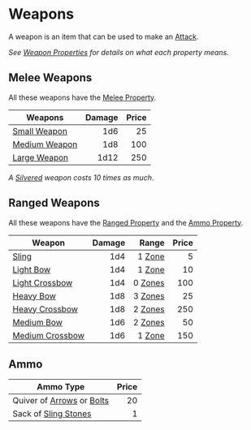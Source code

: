 # Weapons

A weapon is an item that can be used to make an [Attack](../../Game%20Procedures/Combat/Attack.md).

*See [Weapon Properties](../Weapon%20Properties/{Weapon%20Properties}.md) for details on what each property means.*

## Melee Weapons

All these weapons have the [Melee Property](../Weapon%20Properties/Melee%20Property.md).

| Weapons                                             | Damage | Price |
| --------------------------------------------------- | -----: | ----: |
| [Small Weapon](Melee%20Weapons/Small%20Weapon.md)   |    1d6 |    25 |
| [Medium Weapon](Melee%20Weapons/Medium%20Weapon.md) |    1d8 |   100 |
| [Large Weapon](Melee%20Weapons/Large%20Weapon.md)   |   1d12 |   250 |

*A [Silvered](../Material%20Properties/Silvered%20Property.md) weapon costs 10 times as much*.

## Ranged Weapons

All these weapons have the [Ranged Property](../Weapon%20Properties/Ranged%20Property.md) and the [Ammo Property](../Weapon%20Properties/Ammo%20Property.md).

| Weapon                                                   | Damage |                                                        Range | Price |
| -------------------------------------------------------- | -----: | -----------------------------------------------------------: | ----: |
| [Sling](Ranged%20Weapons/Sling.md)                       |    1d4 |  1 [Zone](../../Game%20Procedures/Core%20Procedures/Zone.md) |     5 |
| [Light Bow](Ranged%20Weapons/Light%20Bow.md)             |    1d4 |  1 [Zone](../../Game%20Procedures/Core%20Procedures/Zone.md) |    10 |
| [Light Crossbow](Ranged%20Weapons/Light%20Crossbow.md)   |    1d4 | 0 [Zones](../../Game%20Procedures/Core%20Procedures/Zone.md) |   100 |
| [Heavy Bow](Ranged%20Weapons/Heavy%20Bow.md)             |    1d8 | 3 [Zones](../../Game%20Procedures/Core%20Procedures/Zone.md) |    25 |
| [Heavy Crossbow](Ranged%20Weapons/Heavy%20Crossbow.md)   |    1d8 | 2 [Zones](../../Game%20Procedures/Core%20Procedures/Zone.md) |   250 |
| [Medium Bow](Ranged%20Weapons/Medium%20Bow.md)           |    1d6 | 2 [Zones](../../Game%20Procedures/Core%20Procedures/Zone.md) |    50 |
| [Medium Crossbow](Ranged%20Weapons/Medium%20Crossbow.md) |    1d6 |  1 [Zone](../../Game%20Procedures/Core%20Procedures/Zone.md) |   150 |

## Ammo

| Ammo Type                                                  | Price |
| ---------------------------------------------------------- | ----: |
| Quiver of [Arrows](Ammo/Arrow.md) or [Bolts](Ammo/Bolt.md) |    20 |
| Sack of [Sling Stones](Ammo/Sling%20Stone.md)              |     1 |
